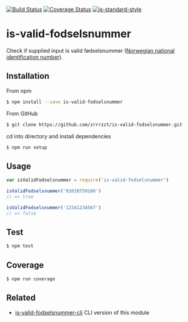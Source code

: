 [![Build Status](https://travis-ci.org/zrrrzzt/is-valid-fodselsnummer.svg?branch=master)](https://travis-ci.org/zrrrzzt/is-valid-fodselsnummer)
[![Coverage Status](https://coveralls.io/repos/zrrrzzt/is-valid-fodselsnummer/badge.svg?branch=master&service=github)](https://coveralls.io/github/zrrrzzt/is-valid-fodselsnummer?branch=master)
[![js-standard-style](https://img.shields.io/badge/code%20style-standard-brightgreen.svg?style=flat)](https://github.com/feross/standard)
# is-valid-fodselsnummer

Check if supplied input is valid fødselsnummer ([Norwegian national identification number](https://en.wikipedia.org/wiki/National_identification_number#Norway)).

## Installation

From npm

```sh
$ npm install --save is-valid-fodselsnummer
```

From GitHub

```sh
$ git clone https://github.com/zrrrzzt/is-valid-fodselsnummer.git
```

cd into directory and install dependencies

```sh
$ npm run setup
```

## Usage

```javascript
var isValidFodselsnummer = require('is-valid-fodselsnummer')

isValidFodselsnummer('01010750160')
// => true

isValidFodselsnummer('12341234567')
// => false

```

## Test

```sh
$ npm test
```

## Coverage

```sh
$ npm run coverage
```

## Related
- [is-valid-fodselsnummer-cli](https://github.com/zrrrzzt/is-valid-fodselsnummer-cli) CLI version of this module